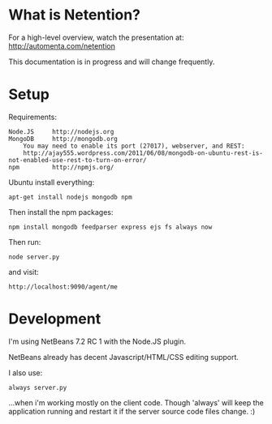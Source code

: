 What is Netention?
==================
For a high-level overview, watch the presentation at: http://automenta.com/netention

This documentation is in progress and will change frequently.

Setup
=====
Requirements:

    Node.JS     http://nodejs.org
    MongoDB     http://mongodb.org
        You may need to enable its port (27017), webserver, and REST:
        http://ajay555.wordpress.com/2011/06/08/mongodb-on-ubuntu-rest-is-not-enabled-use-rest-to-turn-on-error/
    npm         http://npmjs.org/
        
Ubuntu install everything: 

    apt-get install nodejs mongodb npm

Then install the npm packages:

    npm install mongodb feedparser express ejs fs always now

Then run:

    node server.py

and visit:

    http://localhost:9090/agent/me


Development
===========
I'm using NetBeans 7.2 RC 1 with the Node.JS plugin.  

NetBeans already has decent Javascript/HTML/CSS editing support.

I also use:

    always server.py

...when i'm working mostly on the client code.  Though 'always' will keep the
application running and restart it if the server source code files change. :)